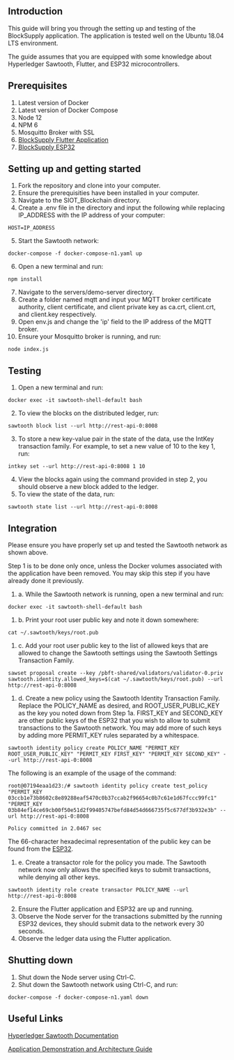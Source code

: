 ## Introduction
This guide will bring you through the setting up and testing of the BlockSupply application. The application is tested well on the Ubuntu 18.04 LTS environment.

The guide assumes that you are equipped with some knowledge about Hyperledger Sawtooth, Flutter, and ESP32 microcontrollers.

## Prerequisites
1. Latest version of Docker
2. Latest version of Docker Compose
3. Node 12
4. NPM 6
5. Mosquitto Broker with SSL
6. [BlockSupply Flutter Application](https://github.com/powzx/BlockSupply_Flutter)
7. [BlockSupply ESP32](https://github.com/powzx/ESP32_Crypto_BlockSupply)

## Setting up and getting started
1. Fork the repository and clone into your computer.
2. Ensure the prerequisities have been installed in your computer.
3. Navigate to the SIOT_Blockchain directory.
4. Create a .env file in the directory and input the following while replacing IP_ADDRESS with the IP address of your computer:
```
HOST=IP_ADDRESS
```
5. Start the Sawtooth network:
```
docker-compose -f docker-compose-n1.yaml up
```
6. Open a new terminal and run:
```
npm install
```
7. Navigate to the servers/demo-server directory.
8. Create a folder named mqtt and input your MQTT broker certificate authority, client certificate, and client private key as ca.crt, client.crt, and client.key respectively.
9. Open env.js and change the 'ip' field to the IP address of the MQTT broker.
10. Ensure your Mosquitto broker is running, and run:
```
node index.js
```

## Testing
1. Open a new terminal and run:
```
docker exec -it sawtooth-shell-default bash
```
2. To view the blocks on the distributed ledger, run:
```
sawtooth block list --url http://rest-api-0:8008
```
3. To store a new key-value pair in the state of the data, use the IntKey transaction family. For example, to set a new value of 10 to the key 1, run:
```
intkey set --url http://rest-api-0:8008 1 10
```
4. View the blocks again using the command provided in step 2, you should observe a new block added to the ledger.
5. To view the state of the data, run:
```
sawtooth state list --url http://rest-api-0:8008
```

## Integration
Please ensure you have properly set up and tested the Sawtooth network as shown above.

Step 1 is to be done only once, unless the Docker volumes associated with the application have been removed. You may skip this step if you have already done it previously.

1. a. While the Sawtooth network is running, open a new terminal and run:
```
docker exec -it sawtooth-shell-default bash
```

1. b. Print your root user public key and note it down somewhere:
```
cat ~/.sawtooth/keys/root.pub
```
1. c. Add your root user public key to the list of allowed keys that are allowed to change the Sawtooth settings using the Sawtooth Settings Transaction Family.
```
sawset proposal create --key /pbft-shared/validators/validator-0.priv sawtooth.identity.allowed_keys=$(cat ~/.sawtooth/keys/root.pub) --url http://rest-api-0:8008
```
1. d. Create a new policy using the Sawtooth Identity Transaction Family. Replace the POLICY_NAME as desired, and ROOT_USER_PUBLIC_KEY as the key you noted down from Step 1a. FIRST_KEY and SECOND_KEY are other public keys of the ESP32 that you wish to allow to submit transactions to the Sawtooth network. You may add more of such keys by adding more PERMIT_KEY rules separated by a whitespace.
```
sawtooth identity policy create POLICY_NAME "PERMIT_KEY ROOT_USER_PUBLIC_KEY" "PERMIT_KEY FIRST_KEY" "PERMIT_KEY SECOND_KEY" --url http://rest-api-0:8008
```

The following is an example of the usage of the command:
```
root@07194eaa1d23:/# sawtooth identity policy create test_policy "PERMIT_KEY 03ccb1e73b8602c8e89288eaf5470c0b37ccab2f96654c0b7c61e1d67fccc99fc1" "PERMIT_KEY 03b84ef14ce69cb00f50e51d2f99405747befd84d54d666735f5c677df3b932e3b" --url http://rest-api-0:8008

Policy committed in 2.0467 sec
```

The 66-character hexadecimal representation of the public key can be found from the [ESP32](https://github.com/powzx/ESP32_Crypto_BlockSupply/#key-generation).

1. e. Create a transactor role for the policy you made. The Sawtooth network now only allows the specified keys to submit transactions, while denying all other keys.
```
sawtooth identity role create transactor POLICY_NAME --url http://rest-api-0:8008
```

2. Ensure the Flutter application and ESP32 are up and running.
3. Observe the Node server for the transactions submitted by the running ESP32 devices, they should submit data to the network every 30 seconds.
4. Observe the ledger data using the Flutter application. 

## Shutting down
1. Shut down the Node server using Ctrl-C.
2. Shut down the Sawtooth network using Ctrl-C, and run:
```
docker-compose -f docker-compose-n1.yaml down
```

## Useful Links
[Hyperledger Sawtooth Documentation](https://sawtooth.hyperledger.org/docs/1.2/)

[Application Demonstration and Architecture Guide](https://drive.google.com/file/d/1jjuukO2J0mZ3EghYU9oG2JH9eIUyjRkt/view?usp=sharing)